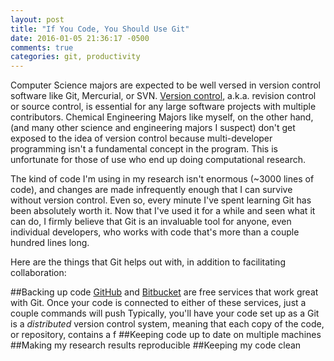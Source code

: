 ```yaml
---
layout: post
title: "If You Code, You Should Use Git"
date: 2016-01-05 21:36:17 -0500
comments: true
categories: git, productivity
---
```

Computer Science majors are expected to be well versed in version control software like Git, Mercurial, or SVN. [Version control](https://en.wikipedia.org/wiki/Version_control), a.k.a. revision control or source control, is essential for any large software projects with multiple contributors. Chemical Engineering Majors like myself, on the other hand, (and many other science and engineering majors I suspect) don't get exposed to the idea of version control because multi-developer programming isn't a fundamental concept in the program. This is unfortunate for those of use who end up doing computational research.

The kind of code I'm using in my research isn't enormous (~3000 lines of code), and changes are made infrequently enough that I can survive without version control. Even so, every minute I've spent learning Git has been absolutely worth it. Now that I've used it for a while and seen what it can do, I firmly believe that Git is an invaluable tool for anyone, even individual developers, who works with code that's more than a couple hundred lines long.

<!--more-->
Here are the things that Git helps out with, in addition to facilitating collaboration:

##Backing up code
[GitHub](http://github.com) and [Bitbucket](https://bitbucket.org) are free services that work great with Git. Once your code is connected to either of these services, just a couple commands will push Typically, you'll have your code set up as a Git is a *distributed* version control system, meaning that each copy of the code, or repository, contains a f
##Keeping code up to date on multiple machines
##Making my research results reproducible
##Keeping my code clean
